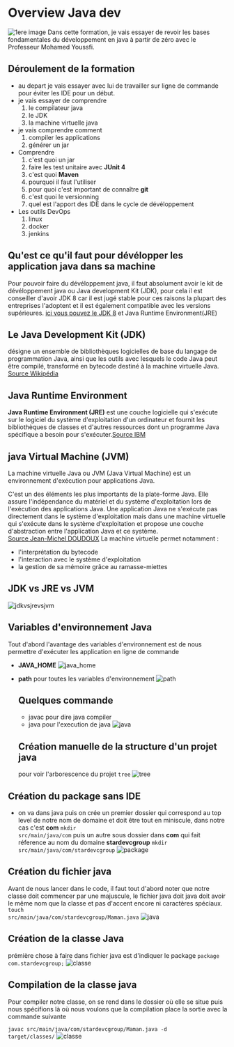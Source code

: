 # Overview Java dev
![1ere image](images/technos.png)
Dans cette formation, je vais essayer de revoir les bases fondamentales du développement en java à  partir de zéro avec le Professeur Mohamed Youssfi.
## Déroulement de la formation 
* au depart je vais essayer avec lui de travailler sur ligne de commande pour éviter les IDE pour un début.
* je vais essayer de comprendre
  1. le compilateur java 
  2. le JDK
  3. la machine virtuelle java
* je vais comprendre comment 
   1. compiler les applications 
   2.  générer un jar
* Comprendre
   1.  c'est quoi un jar
   2.  faire les test unitaire avec **JUnit 4**
   3.  c'est quoi **Maven**
   4.  pourquoi il faut l'utiliser
   5.  pour quoi c'est important de connaître **git**
   6.  c'est quoi le versionning
   7.  quel est l'apport des IDE dans le cycle de dévéloppement
* Les outils DevOps
   1. linux
   2. docker
   3. jenkins

## Qu'est ce qu'il faut pour dévélopper les application java dans sa machine
Pour pouvoir faire du dévéloppement java, il faut absolument avoir le kit de dévéloppement java ou Java development Kit (JDK), pour cela il est conseiller d'avoir JDK 8 car il est jugé stable pour ces raisons la plupart des entreprises l'adoptent et il est également compatible avec  les versions supérieures.
[ici vous pouvez le JDK 8](https://www.oracle.com/java/technologies/javase/javase-jdk8-downloads.html)
et Java Runtime Environment(JRE)
## Le Java Development Kit (JDK)
désigne un ensemble de bibliothèques logicielles de base du langage de programmation Java, ainsi que les outils avec lesquels le code Java peut être compilé, transformé en bytecode destiné à la machine virtuelle Java. [Source Wikipédia](https://fr.wikipedia.org/wiki/Java_Development_Kit)
## Java Runtime Environment
**Java Runtime Environment (JRE)**
est une couche logicielle qui s'exécute sur le logiciel du système d'exploitation d'un ordinateur et fournit les bibliothèques de classes et d'autres ressources dont un programme Java spécifique a besoin pour s'exécuter.[Source IBM](https://www.ibm.com/cloud/learn/jre)

## java Virtual Machine (JVM)
La machine virtuelle Java ou JVM (Java Virtual Machine) est un environnement d'exécution pour applications Java.

C'est un des éléments les plus importants de la plate-forme Java. Elle assure l'indépendance du matériel et du système d'exploitation lors de l'exécution des applications Java. Une application Java ne s'exécute pas directement dans le système d'exploitation mais dans une machine virtuelle qui s'exécute dans le système d'exploitation et propose une couche d'abstraction entre l'application Java et ce système.<br>[Source Jean-Michel DOUDOUX](https://www.jmdoudoux.fr/java/dej/chap-jvm.htm)
La machine virtuelle permet notamment :
* l'interprétation du bytecode
* l'interaction avec le système d'exploitation
* la gestion de sa mémoire grâce au ramasse-miettes
## JDK vs JRE vs JVM
![jdkvsjrevsjvm](images/jdkvsjrevsjvm.png)
## Variables d'environnement Java
Tout d'abord l'avantage des variables d'environnement est de nous permettre d'exécuter les application en ligne de commande
* **JAVA_HOME**
  ![java_home](images/java_home.png)
* **path** pour toutes les variables d'environnement
  ![path](images/path.png)

  ## Quelques commande
  * javac pour dire java compiler
  * java pour l'execution de java
  ![java](images/java.png)
  ## Création manuelle de la structure d'un projet java
  pour voir l'arborescence du projet <code>tree</code>
  ![tree](images/tree.png)

## Création du package sans IDE

* on va dans java puis on crée un premier dossier qui correspond au top level de notre nom de domaine et doit être tout en miniscule, dans notre cas c'est **com** 
  <code>mkdir src/main/java/com</code>
puis un autre sous dossier dans **com** qui fait réference au nom du domaine **stardevcgroup**
<code>mkdir src/main/java/com/stardevcgroup</code>
![package](images/package.png)

## Création du fichier java
Avant de nous lancer dans le code, il faut tout d'abord noter que notre classe doit commencer par une majuscule, le fichier java doit java doit avoir le même nom que la classe et pas d'accent encore ni caractères spéciaux.
<code> touch src/main/java/com/stardevcgroup/Maman.java</code>
![java](images/fichierjava.png)

## Création de la classe Java
prémière chose à faire dans fichier java est d'indiquer le package 
<code>package com.stardevcgroup;</code>
![classe](images/classes.png)

## Compilation de la classe java
Pour compiler notre classe, on se rend dans le dossier où elle se situe puis nous spécifions là où nous voulons que la compilation place la sortie avec la commande suivante

<code>javac src/main/java/com/stardevcgroup/Maman.java -d target/classes/</code>
![classe](images/fichierclasse.png)
